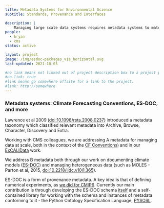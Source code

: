 ```yaml
---
title: Metadata Systems for Environmental Science
subtitle: Standards, Provenance and Interfaces

description: |
    Managing large scale data systems requires metadata systems to match.
people:
  - bryan
  - cms
status: active

layout: project
image: /img/esdoc-packages_v1a_horizontal.svg
last-updated: 2021-10-03

#no link means not linked out of project description box to a project page
#no-link: true
#link means go somewhere offsite for a link to the project.
#link: http://somewhere
---
```


### Metadata systems: Climate Forecasting Conventions, ES-DOC, and more

Lawrence et al 2009 ([doi:10.1098/rsta.2008.0237](https://doi.org/10.1098/rsta.2008.0237))
introduced a metadata taxonomy which classified relevant metadata into Archive, Browse,
Character, Discovery and Extra.

Working with CMS colleagues, we are addressing A metadata for managing data at scale, both
in the context of the [CF Conventions](https://cfconventions.org)) and in our [ExCALIData](/projects/excalibur.html) work.

We address B metadata both through our work on documenting climate models ([ES-DOC](https://es-doc.org)) and managing heterogeneous data (such as MOLES - Parton et al, 2015,
[doi:10.2218/ijdc.v10i1.365](https://doi.org/10.2218/ijdc.v10i1.365)).

ES-DOC is a form of provenance metadata.  A key idea is that of defining numerical experiments, as [we did for CMIP6](https://doi.org/10.5194/gmd-13-2149-2020). Currently our main contribution is through developing the ES-DOC schema [itself](https://github.com/ES-DOC/esdoc-cim) and a self-contained library for working with the schema and instances of metadata conforming to it - the Python Ontology Specification Language, [PYSOSL](https://github.com/ES-DOC/pyosl).
